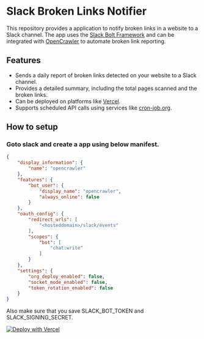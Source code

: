 # Slack Broken Links Notifier

This repository provides a  application to notify broken links in a website to a Slack channel. The app uses the [Slack Bolt Framework](https://slack.dev/bolt-js/tutorial/getting-started) and can be integrated with [OpenCrawler](https://opencrawler.in/) to automate broken link reporting.

## Features
- Sends a daily report of broken links detected on your website to a Slack channel.
- Provides a detailed summary, including the total pages scanned and the broken links.
- Can be deployed on platforms like [Vercel](https://vercel.com/).
- Supports scheduled API calls using services like [cron-job.org](https://cron-job.org/en/).

## How to setup

### Goto slack and create a app using below manifest.

```json
{
    "display_information": {
        "name": "opencrawler"
    },
    "features": {
        "bot_user": {
            "display_name": "opencrawler",
            "always_online": false
        }
    },
    "oauth_config": {
        "redirect_urls": [
            "<hosteddomain>/slack/events"
        ],
        "scopes": {
            "bot": [
                "chat:write"
            ]
        }
    },
    "settings": {
        "org_deploy_enabled": false,
        "socket_mode_enabled": false,
        "token_rotation_enabled": false
    }
}
```
Also make sure that you save SLACK_BOT_TOKEN and SLACK_SIGNING_SECRET. 

[![Deploy with Vercel](https://vercel.com/button)](https://vercel.com/new/clone?repository-url=https%3A%2F%2Fgithub.com%2Fnaeemudheenp%2Fopencrawler-slack-backend&env=SLACK_BOT_TOKEN,SLACK_SIGNING_SECRET,CHANNEL_ID&envDescription=Make%20sure%20you%20add%20slack%20app%20token%20%2C%20signing%20secret%20%20and%20channel%20id%20where%20you%20want%20to%20sent%20message%2C)



